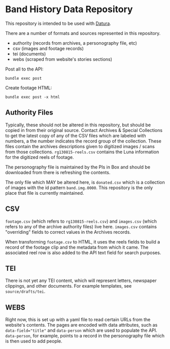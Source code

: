 # Band History Data Repository

This repository is intended to be used with [Datura](https://github.com/cdrh/datura).

There are a number of formats and sources represented in this repository.

- authority (records from archives, a personography file, etc)
- csv (images and footage records)
- tei (documents)
- webs (scraped from website's stories sections)

Post all to the API:

```
bundle exec post
```

Create footage HTML:

```
bundle exec post -x html
```

## Authority Files

Typically, these should not be altered in this repository, but should be copied in from their original source.
Contact Archives & Special Collections to get the latest copy of any of the CSV files which are labeled with numbers,
a the number indicates the record group of the collection. These files contain the archives descriptions given to
digitized images / scans from those collections.  `rg130815-reels.csv` contains the Luna information for the digitized
reels of footage.

The personography file is maintained by the PIs in Box and should be downloaded from there is refreshing the contents.

The only file which MAY be altered here, is `donated.csv` which is a collection of images with the id pattern `band.img.0000`.
This repository is the only place that file is currently maintained.

## CSV

`footage.csv` (which refers to `rg130815-reels.csv`) and `images.csv` (which refers to any of the archive authority files)
live here. `images.csv` contains "overriding" fields to correct values in the Archives records.

When transforming `footage.csv` to HTML, it uses the reels fields to build a record of the footage clip and the metadata from
which it came. The associated reel row is also added to the API text field for search purposes.

## TEI

There is not yet any TEI content, which will represent letters, newspaper clippings, and other documents. For example templates,
see `source/drafts/tei`.

## WEBS

Right now, this is set up with a yaml file to read certain URLs from the website's contents. The pages are encoded with data
attributes, such as `data-field="title"` and `data-person` which are used to populate the API. `data-person`, for example,
points to a record in the personography file which is then used to add people.
